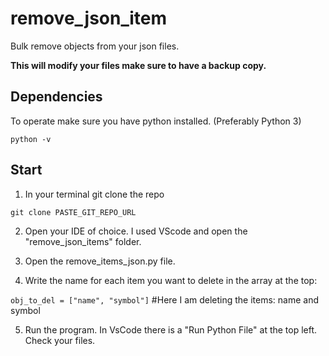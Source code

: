 # remove_json_item
Bulk remove objects from your json files.

**This will modify your files make sure to have a backup copy.**

## Dependencies 
To operate make sure you have python installed. (Preferably Python 3)
``` 
python -v
```
## Start 
1. In your terminal git clone the repo
```
git clone PASTE_GIT_REPO_URL
```
2. Open your IDE of choice. I used VScode and open the "remove_json_items" folder. 

3. Open the remove_items_json.py file.

4. Write the name for each item you want to delete in the array at the top:

```obj_to_del = ["name", "symbol"]``` #Here I am deleting the items: name and symbol

5. Run the program. In VsCode there is a "Run Python File" at the top left. Check your files. 
